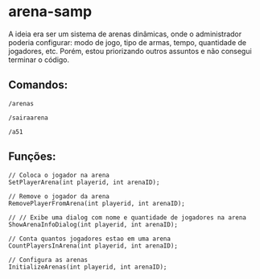 # arena-samp

A ideia era ser um sistema de arenas dinâmicas, onde o administrador poderia configurar: modo de jogo, tipo de armas, tempo, quantidade de jogadores, etc. Porém, estou priorizando outros assuntos e não consegui terminar o código.

## Comandos:  
```
/arenas
```

```
/sairaarena
```

```
/a51
```  

## Funções:  


```pawn 
// Coloca o jogador na arena
SetPlayerArena(int playerid, int arenaID);
```   

```pawn
// Remove o jogador da arena
RemovePlayerFromArena(int playerid, int arenaID);
```

```pawn
// // Exibe uma dialog com nome e quantidade de jogadores na arena
ShowArenaInfoDialog(int playerid, int arenaID);
```

```pawn
// Conta quantos jogadores estao em uma arena
CountPlayersInArena(int playerid, int arenaID);
```

```pawn
// Configura as arenas
InitializeArenas(int playerid, int arenaID);
```
